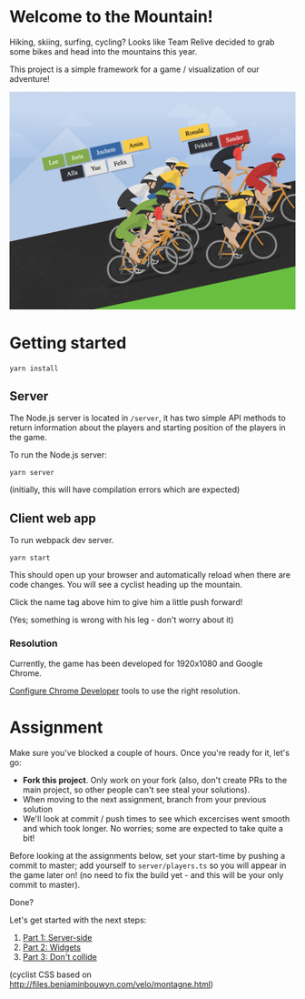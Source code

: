 # Welcome to the Mountain!

Hiking, skiing, surfing, cycling? Looks like Team Relive decided to grab some bikes and head into the mountains this year.

This project is a simple framework for a game / visualization of our adventure!

![screenshot](assignment/mountain.png)

# Getting started

    yarn install

## Server

The Node.js server is located in `/server`, it has two simple API methods to return information about the players and starting position of the players in the game.

To run the Node.js server:

    yarn server

(initially, this will have compilation errors which are expected)

## Client web app

To run webpack dev server.

    yarn start

This should open up your browser and automatically reload when there are code changes. You will see a cyclist heading up the mountain.

Click the name tag above him to give him a little push forward!

(Yes; something is wrong with his leg - don't worry about it)

### Resolution

Currently, the game has been developed for 1920x1080 and Google Chrome.

[Configure Chrome Developer](https://developers.google.com/web/tools/chrome-devtools/device-mode/emulate-mobile-viewports) tools to use the right resolution.

# Assignment

Make sure you've blocked a couple of hours. Once you're ready for it, let's go:

-   **Fork this project**. Only work on your fork (also, don't create PRs to the main project, so other people can't see steal your solutions).
-   When moving to the next assignment, branch from your previous solution
-   We'll look at commit / push times to see which excercises went smooth and which took longer. No worries; some are expected to take quite a bit!

Before looking at the assignments below, set your start-time by pushing a commit to master; add yourself to `server/players.ts` so you will appear in the game later on! (no need to fix the build yet - and this will be your only commit to master).

Done?

Let's get started with the next steps:

1. [Part 1: Server-side](assignment/1.md)
1. [Part 2: Widgets](assignment/2.md)
1. [Part 3: Don't collide](assignment/3.md)

(cyclist CSS based on http://files.benjaminbouwyn.com/velo/montagne.html)

